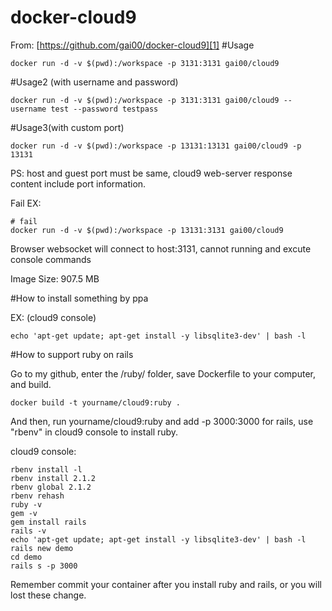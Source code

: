 docker-cloud9
=============
From: [https://github.com/gai00/docker-cloud9][1]
#Usage

    docker run -d -v $(pwd):/workspace -p 3131:3131 gai00/cloud9

#Usage2 (with username and password)

    docker run -d -v $(pwd):/workspace -p 3131:3131 gai00/cloud9 --username test --password testpass

#Usage3(with custom port)

    docker run -d -v $(pwd):/workspace -p 13131:13131 gai00/cloud9 -p 13131

PS: host and guest port must be same, cloud9 web-server response content include port information.

Fail EX:

    # fail
    docker run -d -v $(pwd):/workspace -p 13131:3131 gai00/cloud9 


Browser websocket will connect to host:3131, cannot running and excute console commands

Image Size: 907.5 MB

#How to install something by ppa

EX: (cloud9 console)

    echo 'apt-get update; apt-get install -y libsqlite3-dev' | bash -l


#How to support ruby on rails

Go to my github, enter the /ruby/ folder, save Dockerfile to your computer, and build.

    docker build -t yourname/cloud9:ruby .

And then, run yourname/cloud9:ruby and add -p 3000:3000 for rails, use "rbenv" in cloud9 console to install ruby.

cloud9 console:

    rbenv install -l
    rbenv install 2.1.2
    rbenv global 2.1.2
    rbenv rehash
    ruby -v
    gem -v
    gem install rails
    rails -v
    echo 'apt-get update; apt-get install -y libsqlite3-dev' | bash -l
    rails new demo
    cd demo
    rails s -p 3000

Remember commit your container after you install ruby and rails, or you will lost these change.

  [1]: https://github.com/gai00/docker-cloud9
